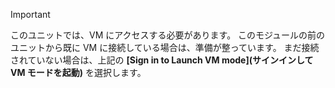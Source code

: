 > [!IMPORTANT]
> このユニットでは、VM にアクセスする必要があります。 このモジュールの前のユニットから既に VM に接続している場合は、準備が整っています。 まだ接続されていない場合は、上記の **[Sign in to Launch VM mode]\(サインインして VM モードを起動\)** を選択します。